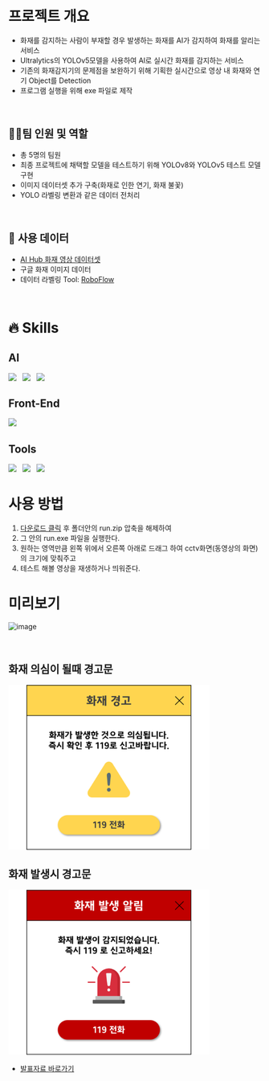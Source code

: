 # 프로젝트 개요

* 화재를 감지하는 사람이 부재할 경우 발생하는 화재를 AI가 감지하여 화재를 알리는 서비스 
* Ultralytics의 YOLOv5모델을 사용하여 AI로 실시간 화재를 감지하는 서비스 
* 기존의 화재감지기의 문제점을 보완하기 위해 기획한 실시간으로 영상 내 화재와 연기 Object를 Detection
* 프로그램 실행을 위해 exe 파일로 제작

<br>

## 👩‍💻팀 인원 및 역할

* 총 5명의 팀원
* 최종 프로젝트에 채택할 모델을 테스트하기 위해 YOLOv8와 YOLOv5 테스트 모델 구현
* 이미지 데이터셋 추가 구축(화재로 인한 연기, 화재 불꽃)
* YOLO 라벨링 변환과 같은 데이터 전처리
<br>

## 📌 사용 데이터
* [AI Hub 화재 영상 데이터셋](https://www.aihub.or.kr/aihubdata/data/view.do?currMenu=&topMenu=&aihubDataSe=realm&dataSetSn=176)
* 구글 화재 이미지 데이터
* 데이터 라벨링 Tool: [RoboFlow](https://roboflow.com/)
<br>

  
# 🔥 Skills

## AI
<p>
  <img src="https://img.shields.io/badge/PyTorch-EE4C2C?style=flat&logo=pytorch&logoColor=white"/>&nbsp;&nbsp;
  <img src="https://img.shields.io/badge/OpenCV-5C3EE8?style=flat&logo=opencv&logoColor=white"/>&nbsp;&nbsp;
  <img src="https://img.shields.io/badge/YOLO-00FFFF?style=flat&logo=yolo&logoColor=white"/>
</p>

## Front-End
<p>
  <img src="https://img.shields.io/badge/exe-black?style=flat&logo=python&logoColor=white"/>
</p>

## Tools
<p>
  <img src="https://img.shields.io/badge/pyCharm-000000?style=flat&logo=pycharm&logoColor=white"/>&nbsp;&nbsp;
  <img src="https://img.shields.io/badge/jupyter-F37626?style=flat&logo=jupyter&logoColor=white"/>&nbsp;&nbsp;
  <img src="https://img.shields.io/badge/VScode-007ACC?style=flat&logo=visualstudiocode&logoColor=white"/>&nbsp;&nbsp;
</p>

# 사용 방법

1. [다운로드 클릭](https://drive.google.com/file/d/14ObT1cmKxJP_9W_44OrceHMYzoIo8ZU-/view?usp=drive_link) 후 폴더안의 run.zip 압축을 해제하여
2. 그 안의 run.exe 파일을 실행한다.
3. 원하는 영역만큼  왼쪽 위에서 오른쪽 아래로 드래그 하여 cctv화면(동영상의 화면)의 크기에 맞춰주고
4. 테스트 해볼 영상을 재생하거나 띄워준다.

# 미리보기

![image](https://github.com/KoYesung/Portfolio_Fire/assets/131944189/e9554a44-db08-468e-a042-c08d91303f19)

<br>

## 화재 의심이 될때  경고문

<img src="./alarm1.png" width="400px">


## 화재 발생시 경고문
<img src="./alarm2.png" width="400px">



* [발표자료 바로가기](https://github.com/KoYesung/Portfolio_Fire/files/12513703/_.pdf)
